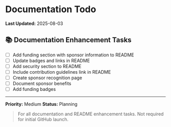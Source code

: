# **Documentation** Todo

**Last Updated:** 2025-08-03

## 📚 Documentation Enhancement Tasks

- [ ] Add funding section with sponsor information to README
- [ ] Update badges and links in README
- [ ] Add security section to README
- [ ] Include contribution guidelines link in README
- [ ] Create sponsor recognition page
- [ ] Document sponsor benefits
- [ ] Add funding badges

---

**Priority:** Medium
**Status:** Planning

> For all documentation and README enhancement tasks. Not required for initial GitHub launch.
